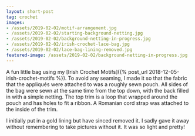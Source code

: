 ```yaml
---
layout: short-post
tag: crochet
images: 
- /assets/2019-02-02/motif-arrangement.jpg
- /assets/2019-02-02/starting-background-netting.jpg
- /assets/2019-02-02/background-netting-in-progress.jpg
- /assets/2019-02-02/irish-crochet-lace-bag.jpg
- /assets/2019-02-02/lace-bag-lining-removed.jpg
featured-image: /assets/2019-02-02/background-netting-in-progress.jpg
---
```

A fun little bag using my [Irish Crochet Motifs]({% post_url 2018-12-05-irish-crochet-motifs %})<!--more-->.
To avoid any seaming, I made it so that the fabric that the appliqués were attached to was a 
roughly sewn pouch. All sides of the bag were sewn at the same time from the top down, with 
the back filled in with a simple netting. The top trim is a loop that wrapped around the
pouch and has holes to fit a ribbon. A Romanian cord strap was attached to the inside of the trim.

I initially put in a gold lining but have sinced removed it. I sadly gave it
away without remembering to take pictures without it. It was so light and pretty!



